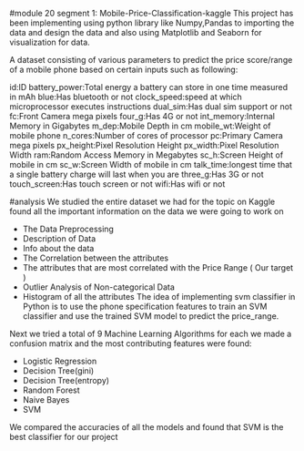 #module 20  segment 1: Mobile-Price-Classification-kaggle
This project has been implementing using python library like Numpy,Pandas to importing the data and design the data and also using Matplotlib and Seaborn for visualization for data.

A dataset consisting of various parameters to predict the price score/range of a mobile phone based on certain inputs such as following:

id:ID
battery_power:Total energy a battery can store in one time measured in mAh
blue:Has bluetooth or not
clock_speed:speed at which microprocessor executes instructions
dual_sim:Has dual sim support or not
fc:Front Camera mega pixels
four_g:Has 4G or not
int_memory:Internal Memory in Gigabytes
m_dep:Mobile Depth in cm
mobile_wt:Weight of mobile phone
n_cores:Number of cores of processor
pc:Primary Camera mega pixels
px_height:Pixel Resolution Height
px_width:Pixel Resolution Width
ram:Random Access Memory in Megabytes
sc_h:Screen Height of mobile in cm
sc_w:Screen Width of mobile in cm
talk_time:longest time that a single battery charge will last when you are
three_g:Has 3G or not
touch_screen:Has touch screen or not
wifi:Has wifi or not

#analysis
We studied the entire dataset we had for the topic on Kaggle found all the important information on the data we were going to work on
* The Data Preprocessing
* Description of Data
* Info about the data
* The Correlation between the attributes
* The attributes that are most correlated with the Price Range ( Our target )
* Outlier Analysis of Non-categorical Data
* Histogram of all the attributes
The idea of implementing svm classifier in Python is to use the phone specification features to train an SVM classifier and use the trained SVM model to predict the price_range.

Next we tried a total of 9 Machine Learning Algorithms for each we made a confusion matrix and the most contributing features were found:
* Logistic Regression
* Decision Tree(gini)
* Decision Tree(entropy)
* Random Forest
* Naive Bayes
* SVM

We compared the accuracies of all the models and found that SVM is the best classifier for our project
